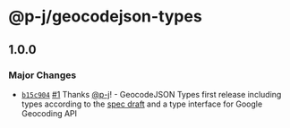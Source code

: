 # @p-j/geocodejson-types

## 1.0.0

### Major Changes

- [`b15c904`](https://github.com/p-j/geocodejson/commit/b15c90478e876d34c05cd0cddf0635d07d30f0a0) [#1](https://github.com/p-j/geocodejson/pull/1) Thanks [@p-j](https://github.com/p-j)! - GeocodeJSON Types first release including types according to the [spec draft](https://github.com/geocoders/geocodejson-spec/tree/master/draft) and a type interface for Google Geocoding API
